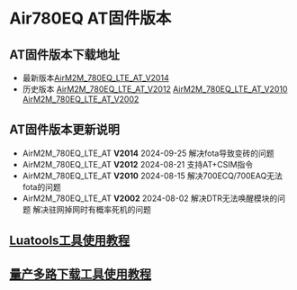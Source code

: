 # Air780EQ AT固件版本


## AT固件版本下载地址

- 最新版本[AirM2M_780EQ_LTE_AT_V2014](https://cdn.openluat-erp.openluat.com/erp_site_file/product_file/sw_file_20240919015434_AirM2M_780EQ_V2014_LTE_AT.zip)
- 历史版本
  [AirM2M_780EQ_LTE_AT_V2012](https://cdn.openluat-erp.openluat.com/erp_site_file/product_file/sw_file_20240820171251_AirM2M_780EQ_V2012_LTE_AT.zip)
  [AirM2M_780EQ_LTE_AT_V2010](https://cdn.openluat-erp.openluat.com/erp_site_file/product_file/sw_file_20240813144912_AirM2M_780EQ_V2010_LTE_AT.zip)
  [AirM2M_780EQ_LTE_AT_V2002](https://cdn.openluat-erp.openluat.com/erp_site_file/product_file/sw_file_20240801162945_AirM2M_780EQ_V2002_LTE_AT.zip)

## AT固件版本更新说明

- AirM2M_780EQ_LTE_AT **V2014** 2024-09-25
  解决fota导致变砖的问题
- AirM2M_780EQ_LTE_AT **V2012** 2024-08-21
  支持AT+CSIM指令
- AirM2M_780EQ_LTE_AT **V2010** 2024-08-15
  解决700ECQ/700EAQ无法fota的问题
- AirM2M_780EQ_LTE_AT **V2002** 2024-08-02
  解决DTR无法唤醒模块的问题
  解决驻网掉网时有概率死机的问题

## [Luatools工具使用教程](https://docs.openluat.com/Luatools/)

## [量产多路下载工具使用教程](https://docs.openluat.com/multi_download/)
